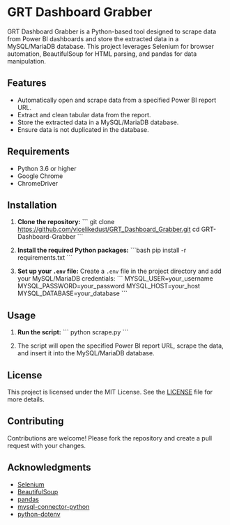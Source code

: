
# GRT Dashboard Grabber

GRT Dashboard Grabber is a Python-based tool designed to scrape data from Power BI dashboards and store the extracted data in a MySQL/MariaDB database. This project leverages Selenium for browser automation, BeautifulSoup for HTML parsing, and pandas for data manipulation.

## Features

- Automatically open and scrape data from a specified Power BI report URL.
- Extract and clean tabular data from the report.
- Store the extracted data in a MySQL/MariaDB database.
- Ensure data is not duplicated in the database.

## Requirements

- Python 3.6 or higher
- Google Chrome
- ChromeDriver

## Installation

1. **Clone the repository:**
   \`\`\`
   git clone https://github.com/vicelikedust/GRT_Dashboard_Grabber.git
   cd GRT-Dashboard-Grabber
   \`\`\`

2. **Install the required Python packages:**
   \`\`\`bash
   pip install -r requirements.txt
   \`\`\`

3. **Set up your `.env` file:**
   Create a `.env` file in the project directory and add your MySQL/MariaDB credentials:
   \`\`\`
   MYSQL_USER=your_username
   MYSQL_PASSWORD=your_password
   MYSQL_HOST=your_host
   MYSQL_DATABASE=your_database
   \`\`\`

## Usage

1. **Run the script:**
   \`\`\`
   python scrape.py
   \`\`\`

2. The script will open the specified Power BI report URL, scrape the data, and insert it into the MySQL/MariaDB database.


## License

This project is licensed under the MIT License. See the [LICENSE](LICENSE) file for more details.

## Contributing

Contributions are welcome! Please fork the repository and create a pull request with your changes.

## Acknowledgments

- [Selenium](https://www.selenium.dev/)
- [BeautifulSoup](https://www.crummy.com/software/BeautifulSoup/)
- [pandas](https://pandas.pydata.org/)
- [mysql-connector-python](https://dev.mysql.com/doc/connector-python/en/)
- [python-dotenv](https://github.com/theskumar/python-dotenv)
